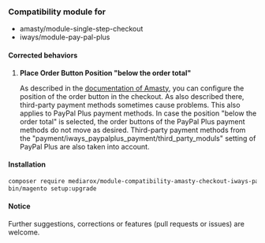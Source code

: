 ### Compatibility module for
* amasty/module-single-step-checkout
* iways/module-pay-pal-plus

#### Corrected behaviors

1. **Place Order Button Position "below the order total"**

   As described in the [documentation of Amasty](https://amasty.com/docs/doku.php?id=magento_2:one_step_checkout#layout), you can configure the position of the order button in the checkout. As also described there, third-party payment methods sometimes cause problems. This also applies to PayPal Plus payment methods. In case the position "below the order total" is selected, the order buttons of the PayPal Plus payment methods do not move as desired.
   Third-party payment methods from the "payment/iways_paypalplus_payment/third_party_moduls" setting of PayPal Plus are also taken into account.

#### Installation
```bash
composer require mediarox/module-compatibility-amasty-checkout-iways-paypalplus
bin/magento setup:upgrade
```

#### Notice

Further suggestions, corrections or features (pull requests or issues) are welcome.